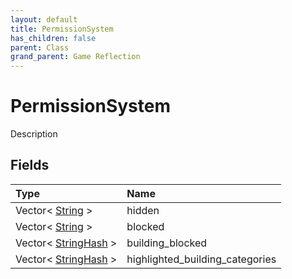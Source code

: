 ```yaml
---
layout: default
title: PermissionSystem
has_children: false
parent: Class
grand_parent: Game Reflection
---
```

# PermissionSystem
Description 

## Fields
| Type | Name |
|:-------------|:--------------|
| Vector< [String](/game-reflection/components/string.md) > | hidden |
| Vector< [String](/game-reflection/components/string.md) > | blocked |
| Vector< [StringHash](/game-reflection/classes/string_hash.md) > | building_blocked |
| Vector< [StringHash](/game-reflection/classes/string_hash.md) > | highlighted_building_categories |
